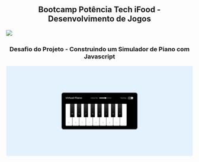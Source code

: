 <h2 align="center"> Bootcamp Potência Tech iFood - Desenvolvimento de Jogos </h2>


<img src="https://hermes.dio.me/tracks/83f8150a-6429-4c1a-9207-d5bff610f647.png" width="250px" />

<h3 align="center"> Desafio do Projeto - Construindo um Simulador de Piano com Javascript </h3>

<a href="https://alderj.github.io/simulador-piano/"> <img src="https://github.com/Alderj/simulador-piano/blob/main/src/preview.png?raw=true" /> </a>